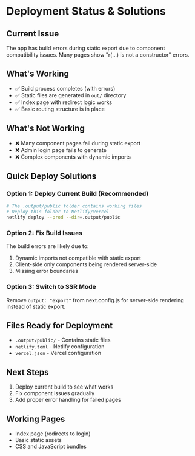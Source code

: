 # Deployment Status & Solutions

## Current Issue

The app has build errors during static export due to component compatibility issues. Many pages show "r(...) is not a constructor" errors.

## What's Working

- ✅ Build process completes (with errors)
- ✅ Static files are generated in `out/` directory
- ✅ Index page with redirect logic works
- ✅ Basic routing structure is in place

## What's Not Working

- ❌ Many component pages fail during static export
- ❌ Admin login page fails to generate
- ❌ Complex components with dynamic imports

## Quick Deploy Solutions

### Option 1: Deploy Current Build (Recommended)

```bash
# The .output/public folder contains working files
# Deploy this folder to Netlify/Vercel
netlify deploy --prod --dir=.output/public
```

### Option 2: Fix Build Issues

The build errors are likely due to:

1. Dynamic imports not compatible with static export
2. Client-side only components being rendered server-side
3. Missing error boundaries

### Option 3: Switch to SSR Mode

Remove `output: "export"` from next.config.js for server-side rendering instead of static export.

## Files Ready for Deployment

- `.output/public/` - Contains static files
- `netlify.toml` - Netlify configuration
- `vercel.json` - Vercel configuration

## Next Steps

1. Deploy current build to see what works
2. Fix component issues gradually
3. Add proper error handling for failed pages

## Working Pages

- Index page (redirects to login)
- Basic static assets
- CSS and JavaScript bundles
